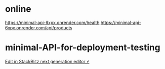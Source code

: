 # online
https://minimal-api-6xpx.onrender.com/health
https://minimal-api-6xpx.onrender.com/api/products

# minimal-API-for-deployment-testing

[Edit in StackBlitz next generation editor ⚡️](https://stackblitz.com/~/github.com/fabienmacip/minimal-API-for-deployment-testing)

